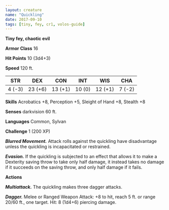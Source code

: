 ```yaml
---
layout: creature
name: "Quickling"
date: 2017-09-10
tags: [tiny, fey, cr1, volos-guide]
---
```


**Tiny fey, chaotic evil**

**Armor Class** 16

**Hit Points** 10 (3d4+3)

**Speed** 120 ft.

|   STR   |   DEX   |   CON   |   INT   |   WIS   |   CHA   |
|:-----:|:-----:|:-----:|:-----:|:-----:|:-----:|
| 4 (-3) | 23 (+6) | 13 (+1) | 10 (0) | 12 (+1) | 7 (-2) |

**Skills** Acrobatics +8, Perception +5, Sleight of Hand +8, Stealth +8

**Senses** darkvision 60 ft.

**Languages** Common, Sylvan

**Challenge** 1 (200 XP)

***Blurred Movement.*** Attack rolls against the quickling have disadvantage unless the quickling is incapacitated or restrained.

***Evasion.*** If the quickling is subjected to an effect that allows it to make a Dexterity saving throw to take only half damage, it instead takes no damage if it succeeds on the saving throw, and only half damage if it fails.

**Actions**

***Multiattack.*** The quickling makes three dagger attacks.

***Dagger.*** Melee or Ranged Weapon Attack: +8 to hit, reach 5 ft. or range 20/60 ft., one target. Hit: 8 (1d4+6) piercing damage.

